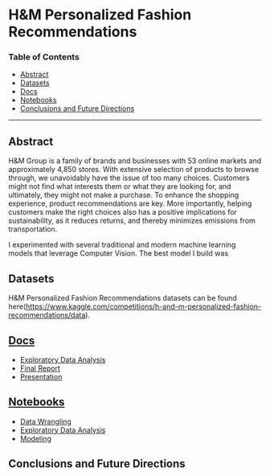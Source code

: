 # H&M Personalized Fashion Recommendations



### Table of Contents
- [Abstract](#Abstract)
- [Datasets](#Datasets)
- [Docs](#Docs)
- [Notebooks](#Notebooks)
- [Conclusions and Future Directions](#Conclusions-and-Future-Directions)

---

## Abstract
H&M Group is a family of brands and businesses with 53 online markets and approximately 4,850 stores. With extensive selection of products to browse through, we unavoidably have the issue of too many choices. Customers might not find what interests them or what they are looking for, and ultimately, they might not make a purchase. To enhance the shopping experience, product recommendations are key. More importantly, helping customers make the right choices also has a positive implications for sustainability, as it reduces returns, and thereby minimizes emissions from transportation.



I experimented with several traditional and modern machine learning models that leverage Computer Vision. The best model I build was 



## Datasets
H&M Personalized Fashion Recommendations datasets can be found here(https://www.kaggle.com/competitions/h-and-m-personalized-fashion-recommendations/data).

## [Docs]()
- [Exploratory Data Analysis](https://www.kaggle.com/code/franklinshih0617/my-h-m-exploratory-data-analysis-and-modelling)
- [Final Report]()
- [Presentation]()


## [Notebooks]()
- [Data Wrangling]()
- [Exploratory Data Analysis]()
- [Modeling]()

## Conclusions and Future Directions

